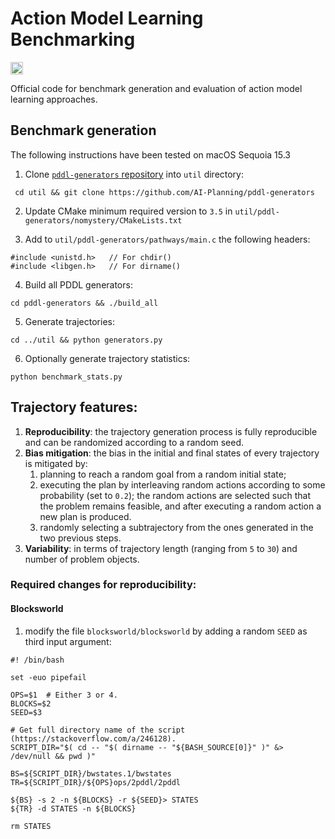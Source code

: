 # Action Model Learning Benchmarking
<!-- Define badges -->
<div style="display: flex; gap: 10px;">
   
  <a href="https://opensource.org/licenses/MIT" target="_blank">
    <img src="https://img.shields.io/badge/License-MIT-green.svg" height="20"/></a>

</div>

Official code for benchmark generation and evaluation of action model learning approaches.


## Benchmark generation
The following instructions have been tested on macOS Sequoia 15.3


1. Clone [`pddl-generators` repository](https://github.com/AI-Planning/pddl-generators) into `util` directory:
```
 cd util && git clone https://github.com/AI-Planning/pddl-generators
```

2. Update CMake minimum required version to `3.5` in `util/pddl-generators/nomystery/CMakeLists.txt`

3. Add to `util/pddl-generators/pathways/main.c` the following headers:
```
#include <unistd.h>   // For chdir()
#include <libgen.h>   // For dirname()
```

4. Build all PDDL generators:
```
cd pddl-generators && ./build_all
```

5. Generate trajectories:
```
cd ../util && python generators.py
```

6. Optionally generate trajectory statistics:
```
python benchmark_stats.py
```

## Trajectory features:
1. **Reproducibility**: the trajectory generation process is fully reproducible and can be randomized according to 
a random seed.
2. **Bias mitigation**: the bias in the initial and final states of every trajectory is mitigated by: 
   1. planning to reach a random goal from a random initial state; 
   2. executing the plan by interleaving random actions according to some probability (set to `0.2`); the random
   actions are selected such that the problem remains feasible, and after executing a random action a new plan is produced.
   3. randomly selecting a subtrajectory from the ones generated in the two previous steps.
3. **Variability**: in terms of trajectory length (ranging from `5` to `30`) and number of problem objects.


### Required changes for reproducibility:
#### Blocksworld
1. modify the file `blocksworld/blocksworld` by adding a random `SEED` as third input argument:
```
#! /bin/bash

set -euo pipefail

OPS=$1  # Either 3 or 4.
BLOCKS=$2
SEED=$3

# Get full directory name of the script (https://stackoverflow.com/a/246128).
SCRIPT_DIR="$( cd -- "$( dirname -- "${BASH_SOURCE[0]}" )" &> /dev/null && pwd )"

BS=${SCRIPT_DIR}/bwstates.1/bwstates
TR=${SCRIPT_DIR}/${OPS}ops/2pddl/2pddl

${BS} -s 2 -n ${BLOCKS} -r ${SEED}> STATES
${TR} -d STATES -n ${BLOCKS}

rm STATES
```


